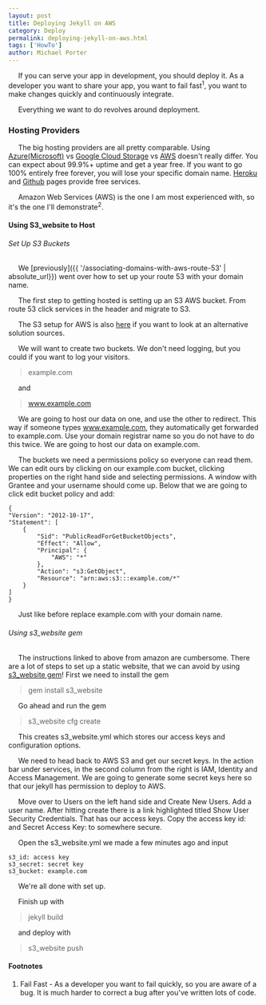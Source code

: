 ```yaml
---
layout: post
title: Deploying Jekyll on AWS
category: Deploy
permalink: deploying-jekyll-on-aws.html
tags: ['HowTo']
author: Michael Porter
---
```


&nbsp;&nbsp;&nbsp;&nbsp;&nbsp;If you can serve your app in development, you should deploy it. As a developer you want to share your app, you want to fail fast<sup>1</sup>, you want to make changes quickly and continuously integrate.

&nbsp;&nbsp;&nbsp;&nbsp;&nbsp;Everything we want to do revolves around deployment.

<!-- more -->

### Hosting Providers

&nbsp;&nbsp;&nbsp;&nbsp;&nbsp;The big hosting providers are all pretty comparable. Using [Azure(Microsoft)](https://azure.microsoft.com/en-us/services/app-service/web/) vs [Google Cloud Storage](https://cloud.google.com/products/) vs [AWS](https://aws.amazon.com/) doesn't really differ. You can expect about 99.9%+ uptime and get a year free. If you want to go 100% entirely free forever, you will lose your specific domain name. [Heroku](https://www.heroku.com/) and [Github](https://pages.github.com/) pages provide free services.

&nbsp;&nbsp;&nbsp;&nbsp;&nbsp;Amazon Web Services (AWS) is the one I am most experienced with, so it's the one I'll demonstrate<sup>2</sup>.

#### Using S3_website to Host

###### Set Up S3 Buckets

&nbsp;&nbsp;&nbsp;&nbsp;&nbsp;We [previously]({{ '/associating-domains-with-aws-route-53' | absolute_url}}) went over how to set up your route 53 with your domain name.

&nbsp;&nbsp;&nbsp;&nbsp;&nbsp;The first step to getting hosted is setting up an S3 AWS bucket. From route 53 click services in the header and migrate to S3.

&nbsp;&nbsp;&nbsp;&nbsp;&nbsp;The S3 setup for AWS is also [here](http://docs.aws.amazon.com/AmazonS3/latest/dev/website-hosting-custom-domain-walkthrough.html) if you want to look at an alternative solution sources.

&nbsp;&nbsp;&nbsp;&nbsp;&nbsp;We will want to create two buckets. We don't need logging, but you could if you want to log your visitors.

> example.com

&nbsp;&nbsp;&nbsp;&nbsp;&nbsp;and

> www.example.com

&nbsp;&nbsp;&nbsp;&nbsp;&nbsp;We are going to host our data on one, and use the other to redirect. This way if someone types www.example.com, they automatically get forwarded to example.com. Use your domain registrar name so you do not have to do this twice. We are going to host our data on example.com.

&nbsp;&nbsp;&nbsp;&nbsp;&nbsp;The buckets we need a permissions policy so everyone can read them. We can edit ours by clicking on our example.com bucket, clicking properties on the right hand side and selecting permissions. A window with Grantee and your username should come up. Below that we are going to click edit bucket policy and add:

	{
	"Version": "2012-10-17",
	"Statement": [
		{
			"Sid": "PublicReadForGetBucketObjects",
			"Effect": "Allow",
			"Principal": {
				"AWS": "*"
			},
			"Action": "s3:GetObject",
			"Resource": "arn:aws:s3:::example.com/*"
		}
	]
	}

&nbsp;&nbsp;&nbsp;&nbsp;&nbsp;Just like before replace example.com with your domain name.

###### Using s3_website gem

&nbsp;&nbsp;&nbsp;&nbsp;&nbsp;The instructions linked to above from amazon are cumbersome. There are a lot of steps to set up a static website, that we can avoid by using [s3_website gem](https://github.com/laurilehmijoki/s3_website)! First we need to install the gem

> gem install s3_website

&nbsp;&nbsp;&nbsp;&nbsp;&nbsp;Go ahead and run the gem

> s3_website cfg create

&nbsp;&nbsp;&nbsp;&nbsp;&nbsp;This creates s3_website.yml which stores our access keys and configuration options.

&nbsp;&nbsp;&nbsp;&nbsp;&nbsp;We need to head back to AWS S3 and get our secret keys. In the action bar under services, in the second column from the right is IAM, Identity and Access Management. We are going to generate some secret keys here so that our jekyll has permission to deploy to AWS.

&nbsp;&nbsp;&nbsp;&nbsp;&nbsp;Move over to Users on the left hand side and Create New Users. Add a user name. After hitting create there is a link highlighted titled Show User Security Credentials. That has our access keys. Copy the access key id: and Secret Access Key: to somewhere secure.

&nbsp;&nbsp;&nbsp;&nbsp;&nbsp;Open the s3_website.yml we made a few minutes ago and input

	s3_id: access key
	s3_secret: secret key
	s3_bucket: example.com

&nbsp;&nbsp;&nbsp;&nbsp;&nbsp;We're all done with set up.

&nbsp;&nbsp;&nbsp;&nbsp;&nbsp;Finish up with

> jekyll build

&nbsp;&nbsp;&nbsp;&nbsp;&nbsp;and deploy with

> s3_website push


#### Footnotes

1. Fail Fast - As a developer you want to fail quickly, so you are aware of a bug. It is much harder to correct a bug after you've written lots of code.
